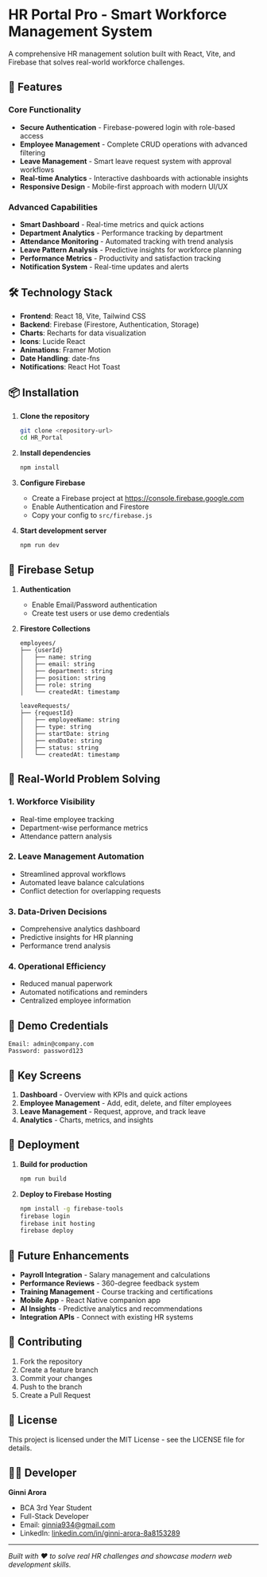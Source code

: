# HR Portal Pro - Smart Workforce Management System

A comprehensive HR management solution built with React, Vite, and Firebase that solves real-world workforce challenges.

## 🚀 Features

### Core Functionality
- **Secure Authentication** - Firebase-powered login with role-based access
- **Employee Management** - Complete CRUD operations with advanced filtering
- **Leave Management** - Smart leave request system with approval workflows
- **Real-time Analytics** - Interactive dashboards with actionable insights
- **Responsive Design** - Mobile-first approach with modern UI/UX

### Advanced Capabilities
- **Smart Dashboard** - Real-time metrics and quick actions
- **Department Analytics** - Performance tracking by department
- **Attendance Monitoring** - Automated tracking with trend analysis
- **Leave Pattern Analysis** - Predictive insights for workforce planning
- **Performance Metrics** - Productivity and satisfaction tracking
- **Notification System** - Real-time updates and alerts

## 🛠️ Technology Stack

- **Frontend**: React 18, Vite, Tailwind CSS
- **Backend**: Firebase (Firestore, Authentication, Storage)
- **Charts**: Recharts for data visualization
- **Icons**: Lucide React
- **Animations**: Framer Motion
- **Date Handling**: date-fns
- **Notifications**: React Hot Toast

## 📦 Installation

1. **Clone the repository**
   ```bash
   git clone <repository-url>
   cd HR_Portal
   ```

2. **Install dependencies**
   ```bash
   npm install
   ```

3. **Configure Firebase**
   - Create a Firebase project at https://console.firebase.google.com
   - Enable Authentication and Firestore
   - Copy your config to `src/firebase.js`

4. **Start development server**
   ```bash
   npm run dev
   ```

## 🔧 Firebase Setup

1. **Authentication**
   - Enable Email/Password authentication
   - Create test users or use demo credentials

2. **Firestore Collections**
   ```
   employees/
   ├── {userId}
   │   ├── name: string
   │   ├── email: string
   │   ├── department: string
   │   ├── position: string
   │   ├── role: string
   │   └── createdAt: timestamp
   
   leaveRequests/
   ├── {requestId}
   │   ├── employeeName: string
   │   ├── type: string
   │   ├── startDate: string
   │   ├── endDate: string
   │   ├── status: string
   │   └── createdAt: timestamp
   ```

## 🎯 Real-World Problem Solving

### 1. **Workforce Visibility**
- Real-time employee tracking
- Department-wise performance metrics
- Attendance pattern analysis

### 2. **Leave Management Automation**
- Streamlined approval workflows
- Automated leave balance calculations
- Conflict detection for overlapping requests

### 3. **Data-Driven Decisions**
- Comprehensive analytics dashboard
- Predictive insights for HR planning
- Performance trend analysis

### 4. **Operational Efficiency**
- Reduced manual paperwork
- Automated notifications and reminders
- Centralized employee information

## 🔐 Demo Credentials

```
Email: admin@company.com
Password: password123
```

## 📱 Key Screens

1. **Dashboard** - Overview with KPIs and quick actions
2. **Employee Management** - Add, edit, delete, and filter employees
3. **Leave Management** - Request, approve, and track leave
4. **Analytics** - Charts, metrics, and insights

## 🚀 Deployment

1. **Build for production**
   ```bash
   npm run build
   ```

2. **Deploy to Firebase Hosting**
   ```bash
   npm install -g firebase-tools
   firebase login
   firebase init hosting
   firebase deploy
   ```

## 🔮 Future Enhancements

- **Payroll Integration** - Salary management and calculations
- **Performance Reviews** - 360-degree feedback system
- **Training Management** - Course tracking and certifications
- **Mobile App** - React Native companion app
- **AI Insights** - Predictive analytics and recommendations
- **Integration APIs** - Connect with existing HR systems

## 🤝 Contributing

1. Fork the repository
2. Create a feature branch
3. Commit your changes
4. Push to the branch
5. Create a Pull Request

## 📄 License

This project is licensed under the MIT License - see the LICENSE file for details.

## 👨‍💻 Developer

**Ginni Arora**
- BCA 3rd Year Student
- Full-Stack Developer
- Email: ginnia934@gmail.com
- LinkedIn: [linkedin.com/in/ginni-arora-8a8153289](https://www.linkedin.com/in/ginni-arora-8a8153289/)

---

*Built with ❤️ to solve real HR challenges and showcase modern web development skills.*
